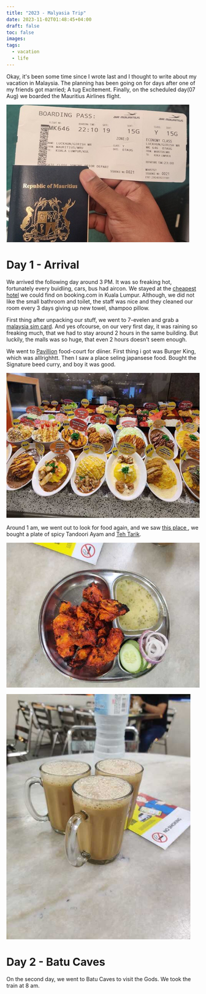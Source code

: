 ```yaml
---
title: "2023 - Malyasia Trip"
date: 2023-11-02T01:48:45+04:00
draft: false
toc: false
images:
tags:
  - vacation
  - life
---
```


Okay, it's been some time since I wrote last and I thought to write about my vacation in Malaysia. The planning has been going on for days after one of my friends got married; A tug Excitement. Finally, on the scheduled day(07 Aug) we boarded the Mauritius Airlines flight. 

![](/content/posts/2023/08/images/01.jpg)

#  Day 1 - Arrival

We arrived the following day around 3 PM. It was so freaking hot, fortunately every buidling, cars, bus had aircon. We stayed at the [cheapest hotel](https://www.booking.com/hotel/my/msp.en-gb.html) we could find on booking.com in Kuala Lumpur. Although, we did not like the small bathroom and toilet, the staff was nice and they cleaned our room every 3 days giving up new towel, shampoo pillow. 

First thing after unpacking our stuff, we went to 7-evelen and grab a [malaysia sim card](https://www.u.com.my/en/personal/home). And yes ofcourse, on our very first day, it was raining so freaking much, that we had to stay around 2 hours in the same building. But luckily, the malls was so huge, that even 2 hours doesn't seem enough. 

We went to [Pavillion](https://www.pavilion-kl.com/) food-court for diiner. First thing i got was Burger King, which was alllrighhtt. Then I saw a place seling japansese food. Bought the Signature beed curry, and boy it was good.

![](/content/posts/2023/08/images/02.jpg)

Around 1 am, we went out to look for food again, and we saw [this place ](https://www.youtube.com/watch?v=EzDIzWR6a1Y), we bought a plate of spicy Tandoori Ayam and [Teh Tarik](https://www.google.com/search?client=firefox-b-e&q=teh+tarik).

![](/content/posts/2023/08/images/03.jpg)

![](/content/posts/2023/08/images/04.jpg)

# Day 2 - Batu Caves

On the second day, we went to Batu Caves to visit the Gods. We took the train at 8 am.

